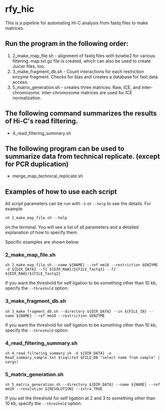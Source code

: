 # rfy_hic
This is a pipeline for automating Hi-C analysis from fastq files to make matrices.

## Run the program in the following order:
1. 2_make_map_file.sh - alignment of fastq files with bowtie2 for various filtering. map.txt.gz file is created, which can also be used to create Juicer files, too.
2. 3_make_fragment_db.sh - Count interactions for each restriction enzyme fragment. Checks for bias and creates a database for fast data access.
3. 5_matrix_generation.sh - creates three matrices: Raw, ICE, and inter-chromosome. Inter-chromosome matrices are used for ICE normalization.

## The following command summarizes the results of Hi-C's read filtering.
- 4_read_filtering_summary.sh

## The following program can be used to summarize data from technical replicate. (except for PCR duplication)
- merge_map_technical_replicate.sh


## Examples of how to use each script
All script parameters can be run with `-h` or `--help` to see the details.
For example
```
sh 2_make_map_file.sh --help
```
on the terminal. You will see a list of all parameters and a detailed explanation of how to specify them.


Specific examples are shown below.
### 2_make_map_file.sh
```
sh 2_make_map_file.sh --name ${NAME} --ref mm10 --restriction $ENZYME -d ${DIR_DATA} --f1 ${DIR_RAW}/${FILE_fastq1} --f2 ${DIR_RAW}/${FILE_fastq2}
```
If you want the threshold for self ligation to be something other than 10 kb, specify the `--threshold` option.

### 3_make_fragment_db.sh
```
sh 3_make_fragment_db.sh --directory ${DIR_DATA} --in ${FILE_IN} --name ${NAME} --ref mm10 --restriction $ENZYME
```
If you want the threshold for self ligation to be something other than 10 kb, specify the `--threshold` option.

### 4_read_filtering_summary.sh
```
sh 4_read_filtering_summary.sh -d ${DIR_DATA} -o Read_summary_sample.txt $(sqlite3 $FILE_DB "select name from sample" | xargs)
```

### 5_matrix_generation.sh
```
sh 5_matrix_generation.sh --directory ${DIR_DATA} --name ${NAME} --ref mm10 --resolution ${RESOLUTION} --intra TRUE
```
If you set the threshold for self ligation at 2 and 3 to something other than 10 kb, specify the `--threshold` option.



